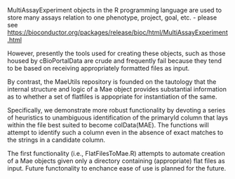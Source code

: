 MultiAssayExperiment objects in the R programming language are used to store many assays relation to one phenotype, project, goal, etc. - please see https://bioconductor.org/packages/release/bioc/html/MultiAssayExperiment.html

However, presently the tools used for creating these objects, such as those housed by cBioPortalData are crude and frequently fail because they tend to be based on receiving appropriately formatted files as input.

By contrast, the MaeUtils repository is founded on the tautology that the internal structure and logic of a Mae object provides substantial information as to whether a set of flatfiles is appopriate for instantiation of the same.

Specifically, we demonstrate more robust functionality by devoting a series of heuristics to unambiguous identification of the primaryId column that lays within the file best suited to become colData(MAE). The functions will attempt to identify such a column even in the absence of exact matches to the strings in a candidate column. 

The first functionality (i.e., FlatFilesToMae.R) attempts to automate creation of a Mae objects given only a directory containing (appropriate) flat files as input. Future functonality to enchance ease of use is planned for the future.
